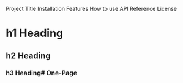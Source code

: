 Project Title
Installation
Features
How to use
API Reference
License


# h1 Heading
## h2 Heading
### h3 Heading# One-Page
